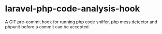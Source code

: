 # laravel-php-code-analysis-hook
A GIT pre-commit hook for running php code sniffer, php mess detector and phpunit before a commit can be accepted.
